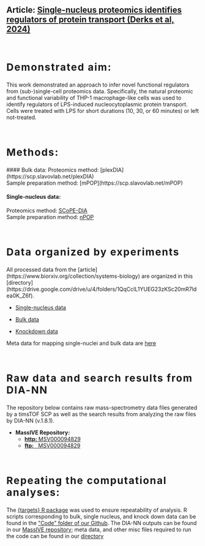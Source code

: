 


## Article:  [Single-nucleus proteomics identifies regulators of protein transport (Derks et al, 2024)](https://www.biorxiv.org/collection/systems-biology)
&nbsp;

<h2 style="letter-spacing: 2px; font-size: 26px;" id="RAW-data" >Demonstrated aim:</h2>

This work demonstrated an approach to infer novel functional regulators from (sub-)single-cell proteomics data. Specifically, the natural proteomic and functional variability of THP-1 macrophage-like cells was used to identify regulators of LPS-induced nucleocytoplasmic protein transport. Cells were treated with LPS for short durations (10, 30, or 60 minutes) or left not-treated. 

&nbsp;

<h2 style="letter-spacing: 2px; font-size: 26px;" id="RAW-data" >Methods:</h2>
#### Bulk data:
Proteomics method: [plexDIA](https://scp.slavovlab.net/plexDIA)<br>
Sample preparation method:  [mPOP](https://scp.slavovlab.net/mPOP)
&nbsp;

#### Single-nucleus data:
Proteomics method: [SCoPE-DIA](https://scp.slavovlab.net/plexDIA)<br>
Sample preparation method:  [nPOP](https://scp.slavovlab.net/nPOP)

&nbsp;

<h2 style="letter-spacing: 2px; font-size: 26px;" id="plexDIA-data" >Data organized by experiments</h2>
All processed data from the [article](https://www.biorxiv.org/collection/systems-biology) are organized in this [directory](https://drive.google.com/drive/u/4/folders/1QqCclL1YUEG23zKSc20mR7ldea0K_Z6f).

 * [Single-nucleus data](https://drive.google.com/drive/folders/12zZpc3OUyGsrhaj6oH_N8Pss1oEIa6v4?usp=drive_link)

 * [Bulk data](https://drive.google.com/drive/folders/1VegNxSO9gRGyq9XLjWasIyIKgvJJnjeg?usp=drive_link)

 * [Knockdown data](https://drive.google.com/drive/folders/1Zc8rfHoB59W5D5Q09w2atanCD2hitcfi?usp=drive_link)
 
Meta data for mapping single-nuclei and bulk data are [here](https://drive.google.com/drive/folders/1jTkWFlCv78O-rPOVifhIrjjQskmfO2bR?usp=drive_link)

&nbsp;

<h2 style="letter-spacing: 2px; font-size: 26px;" id="RAW-data" >Raw data and search results from DIA-NN</h2>
The repository below contains raw mass-spectrometry data files generated by a timsTOF SCP as well as the search results from analyzing the raw files by DIA-NN (v.1.8.1).


* **MassIVE Repository:**
    - [**http:**  MSV000094829](https://massive.ucsd.edu/ProteoSAFe/dataset.jsp?task=74b20742b1334685bcea0bb139f79188)
    - [**ftp:** &nbsp; MSV000094829](ftp://massive.ucsd.edu/v08/MSV000094829/)


[SingleNucleus_Article]: https://www.biorxiv.org/collection/systems-biology "Single-nucleus proteomics identifies regulators of protein transport"

&nbsp;

### 
<h2 style="letter-spacing: 2px; font-size: 26px;" id="plexDIA-data" >Repeating the computational analyses:</h2>

The [{targets} R package](https://books.ropensci.org/targets/) was used to ensure repeatability of analysis. R scripts corresponding to bulk, single nucleus, and knock down data can be found in the ["Code" folder of our Github](https://github.com/SlavovLab/Single-nucleus-proteomics/tree/main/Code). The DIA-NN outputs can be found in our [MassIVE repository](https://massive.ucsd.edu/ProteoSAFe/dataset.jsp?task=74b20742b1334685bcea0bb139f79188); meta data, and other misc files required to run the code can be found in our [directory](https://drive.google.com/drive/u/4/folders/1QqCclL1YUEG23zKSc20mR7ldea0K_Z6f)

&nbsp;

&nbsp;

&nbsp;









